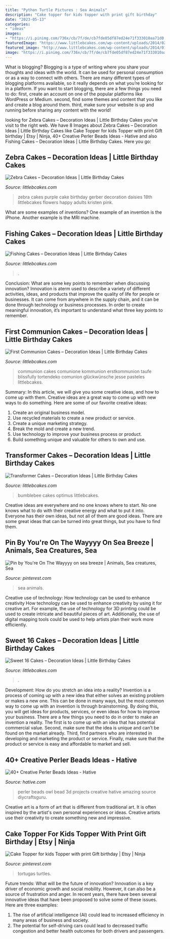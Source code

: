 ```yaml
---
title: "Python Turtle Pictures : Sea Animals"
description: "Cake topper for kids topper with print gift birthday"
date: "2023-05-13"
categories:
- "ideas"
images:
- "https://i.pinimg.com/736x/cb/7f/de/cb7fde05df87ed24e71f333010aa71d0.jpg"
featuredImage: "https://www.littlebcakes.com/wp-content/uploads/2014/02/Sweet-16-Cakes.jpg"
featured_image: "http://www.littlebcakes.com/wp-content/uploads/2014/01/Zebra-Cake.jpg"
image: "https://i.pinimg.com/736x/cb/7f/de/cb7fde05df87ed24e71f333010aa71d0.jpg"
---
```



What is blogging?
Blogging is a type of writing where you share your thoughts and ideas with the world. It can be used for personal consumption or as a way to connect with others. There are many different types of blogging platforms available, so it really depends on what you’re looking for in a platform. If you want to start blogging, there are a few things you need to do: first, create an account on one of the popular platforms like WordPress or Medium. second, find some themes and content that you like and create a blog around them. third, make sure your website is up and running before sharing any content with the world!

	

		
looking for Zebra Cakes – Decoration Ideas | Little Birthday Cakes you've visit to the right web. We have 8 Images about Zebra Cakes – Decoration Ideas | Little Birthday Cakes like Cake Topper for kids Topper with print Gift birthday | Etsy | Ninja, 40+ Creative Perler Beads Ideas - Hative and also Fishing Cakes – Decoration Ideas | Little Birthday Cakes. Here you go:
		
    
## Zebra Cakes – Decoration Ideas | Little Birthday Cakes

<img loading=lazy src="http://www.littlebcakes.com/wp-content/uploads/2014/01/Zebra-Cake.jpg" onerror="this.onerror=null;this.src='https://tse3.mm.bing.net/th?id=OIP.kr0sYMheLaNHevl38VoYQAHaJ4&amp;pid=15.1';" alt="Zebra Cakes – Decoration Ideas | Little Birthday Cakes">

_Source: littlebcakes.com_

>zebra cakes purple cake birthday gerber decoration daisies 18th littlebcakes flowers happy adults kristen pink. 

	

What are some examples of inventions?
One example of an invention is the iPhone. Another example is the MRI machine.

    
## Fishing Cakes – Decoration Ideas | Little Birthday Cakes

<img loading=lazy src="https://www.littlebcakes.com/wp-content/uploads/2014/01/Fishing-Cakes-768x1024.jpg" onerror="this.onerror=null;this.src='https://tse3.mm.bing.net/th?id=OIP.mfP8ZSdI96ASpPJdkgl59QHaJ4&amp;pid=15.1';" alt="Fishing Cakes – Decoration Ideas | Little Birthday Cakes">

_Source: littlebcakes.com_

>. 

	

Conclusion: What are some key points to remember when discussing innovation?
Innovation is aterm used to describe a variety of different activities, ideas, and products that improve the quality of life for people or businesses. It can come from anywhere in the supply chain, and it can be done through technology or business processes. In order to create meaningful innovation, it’s important to understand what three key points to remember.

    
## First Communion Cakes – Decoration Ideas | Little Birthday Cakes

<img loading=lazy src="https://www.littlebcakes.com/wp-content/uploads/2014/02/First-Holy-Communion-Cakes.jpg" onerror="this.onerror=null;this.src='https://tse4.mm.bing.net/th?id=OIP.0KVVOoK9zQZyDnKkmjfktwHaIj&amp;pid=15.1';" alt="First Communion Cakes – Decoration Ideas | Little Birthday Cakes">

_Source: littlebcakes.com_

>communion cakes comunione kommunion erstkommunion taufe blissfully tortendeko comunion glückwünsche jesse pasteles littlebcakes. 

	

Summary: In this article, we will give you some creative ideas, and how to come up with them.
Creative ideas are a great way to come up with new ways to do something. Here are some of our favorite creative ideas:
1. Create an original business model.
2. Use recycled materials to create a new product or service.
3. Create a unique marketing strategy.
4. Break the mold and create a new trend. 
5. Use technology to improve your business process or product. 
6. Build something unique and valuable for others to own and use.

    
## Transformer Cakes – Decoration Ideas | Little Birthday Cakes

<img loading=lazy src="https://www.littlebcakes.com/wp-content/uploads/2014/01/Transformers-Bumblebee-Cake.jpg" onerror="this.onerror=null;this.src='https://tse1.mm.bing.net/th?id=OIP.GEli4pDwXEcfYjb302mbVgHaJ2&amp;pid=15.1';" alt="Transformer Cakes – Decoration Ideas | Little Birthday Cakes">

_Source: littlebcakes.com_

>bumblebee cakes optimus littlebcakes. 

	

Creative ideas are everywhere and no one knows where to start. No one knows what to do with their creative energy and what to put it into. Everyone has their own ideas, but not all of them are good ideas. There are some great ideas that can be turned into great things, but you have to find them.

    
## Pin By You&#039;re On The Wayyyy On Sea Breeze | Animals, Sea Creatures, Sea

<img loading=lazy src="https://i.pinimg.com/736x/48/19/22/48192215242790fe504b7efcc618ebae.jpg" onerror="this.onerror=null;this.src='https://tse4.mm.bing.net/th?id=OIP.H5x6AUB-nktKCwqvXdiWWwHaLG&amp;pid=15.1';" alt="Pin by You&#039;re On The Wayyyy on sea breeze | Animals, Sea creatures, Sea">

_Source: pinterest.com_

>sea animals. 

	

Creative use of technology: How technology can be used to enhance creativity
How technology can be used to enhance creativity by using it for creative art. For example, the use of technology for 3D printing could be used to create intricate and beautiful pieces of art. Additionally, the use of digital mapping tools could be used to help artists plan their work more efficiently.

    
## Sweet 16 Cakes – Decoration Ideas | Little Birthday Cakes

<img loading=lazy src="https://www.littlebcakes.com/wp-content/uploads/2014/02/Sweet-16-Cakes.jpg" onerror="this.onerror=null;this.src='https://tse1.mm.bing.net/th?id=OIP.ugYtZk43OYDZ0EfsAI7ZngHaL7&amp;pid=15.1';" alt="Sweet 16 Cakes – Decoration Ideas | Little Birthday Cakes">

_Source: littlebcakes.com_

>. 

	

Development: How do you stretch an idea into a reality?
Invention is a process of coming up with a new idea that either solves an existing problem or makes a new one. This can be done in many ways, but the most common way to come up with an invention is through brainstorming. By doing this, you will get ideas for products, services, or even ideas for how to improve your business.
There are a few things you need to do in order to make an invention a reality. The first is to come up with an idea that has potential commercial value. Second, make sure that the idea is unique and can’t be found on the market already. Third, find partners who are interested in developing and marketing the product or service. Finally, make sure that the product or service is easy and affordable to market and sell.

    
## 40+ Creative Perler Beads Ideas - Hative

<img loading=lazy src="https://hative.com/wp-content/uploads/2014/04/perler-beads-ideas/31-owl-perler-beads.jpg" onerror="this.onerror=null;this.src='https://tse1.mm.bing.net/th?id=OIP.U3Mtwd-ryfCBJqXOcNyC7AHaJK&amp;pid=15.1';" alt="40+ Creative Perler Beads Ideas - Hative">

_Source: hative.com_

>perler beads owl bead 3d projects creative hative amazing source diycraftsguru. 

	

Creative art is a form of art that is different from traditional art. It is often inspired by the artist's own personal experiences or ideas. Creative artists use their creativity to create something new and impressive.

    
## Cake Topper For Kids Topper With Print Gift Birthday | Etsy | Ninja

<img loading=lazy src="https://i.pinimg.com/736x/cb/7f/de/cb7fde05df87ed24e71f333010aa71d0.jpg" onerror="this.onerror=null;this.src='https://tse2.mm.bing.net/th?id=OIP.clmYbIIfr4SjI0zAlnRPrgHaKg&amp;pid=15.1';" alt="Cake Topper for kids Topper with print Gift birthday | Etsy | Ninja">

_Source: pinterest.com_

>tortugas turtles. 

	

Future trends: What will be the future of innovation?
Innovation is a key driver of economic growth and social mobility. However, it can also be a source of frustration and anger. In recent years, there have been several innovative ideas that have been proposed to solve some of these issues. Here are three examples:
1. The rise of artificial intelligence (AI) could lead to increased efficiency in many areas of business and society.
2. The potential for self-driving cars could lead to decreased traffic congestion and better health outcomes for both drivers and passengers.

